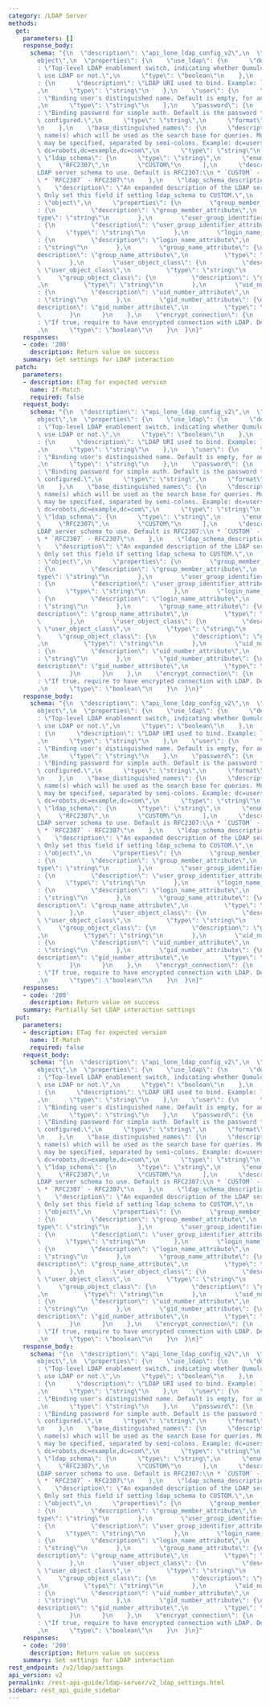 ```yaml
---
category: /LDAP Server
methods:
  get:
    parameters: []
    response_body:
      schema: "{\n  \"description\": \"api_lone_ldap_config_v2\",\n  \"type\": \"\
        object\",\n  \"properties\": {\n    \"use_ldap\": {\n      \"description\"\
        : \"Top-level LDAP enablement switch, indicating whether Qumulo Core should\
        \ use LDAP or not.\",\n      \"type\": \"boolean\"\n    },\n    \"bind_uri\"\
        : {\n      \"description\": \"LDAP URI used to bind. Example: ldap://ldap-server.example.com\"\
        ,\n      \"type\": \"string\"\n    },\n    \"user\": {\n      \"description\"\
        : \"Binding user's distinguished name. Default is empty, for anonymous authentication.\"\
        ,\n      \"type\": \"string\"\n    },\n    \"password\": {\n      \"description\"\
        : \"Binding password for simple auth. Default is the password that is currently\
        \ configured.\",\n      \"type\": \"string\",\n      \"format\": \"password\"\
        \n    },\n    \"base_distinguished_names\": {\n      \"description\": \"Distinguished\
        \ name(s) which will be used as the search base for queries. Multiple DNs\
        \ may be specified, separated by semi-colons. Example: dc=users,dc=example,dc=com;\
        \ dc=robots,dc=example,dc=com\",\n      \"type\": \"string\"\n    },\n   \
        \ \"ldap_schema\": {\n      \"type\": \"string\",\n      \"enum\": [\n   \
        \     \"RFC2307\",\n        \"CUSTOM\"\n      ],\n      \"description\": \"\
        LDAP server schema to use. Default is RFC2307:\\n * `CUSTOM` - CUSTOM,\\n\
        \ * `RFC2307` - RFC2307\"\n    },\n    \"ldap_schema_description\": {\n  \
        \    \"description\": \"An expanded description of the LDAP server schema.\
        \ Only set this field if setting ldap_schema to CUSTOM.\",\n      \"type\"\
        : \"object\",\n      \"properties\": {\n        \"group_member_attribute\"\
        : {\n          \"description\": \"group_member_attribute\",\n          \"\
        type\": \"string\"\n        },\n        \"user_group_identifier_attribute\"\
        : {\n          \"description\": \"user_group_identifier_attribute\",\n   \
        \       \"type\": \"string\"\n        },\n        \"login_name_attribute\"\
        : {\n          \"description\": \"login_name_attribute\",\n          \"type\"\
        : \"string\"\n        },\n        \"group_name_attribute\": {\n          \"\
        description\": \"group_name_attribute\",\n          \"type\": \"string\"\n\
        \        },\n        \"user_object_class\": {\n          \"description\":\
        \ \"user_object_class\",\n          \"type\": \"string\"\n        },\n   \
        \     \"group_object_class\": {\n          \"description\": \"group_object_class\"\
        ,\n          \"type\": \"string\"\n        },\n        \"uid_number_attribute\"\
        : {\n          \"description\": \"uid_number_attribute\",\n          \"type\"\
        : \"string\"\n        },\n        \"gid_number_attribute\": {\n          \"\
        description\": \"gid_number_attribute\",\n          \"type\": \"string\"\n\
        \        }\n      }\n    },\n    \"encrypt_connection\": {\n      \"description\"\
        : \"If true, require to have encrypted connection with LDAP. Default is True.\"\
        ,\n      \"type\": \"boolean\"\n    }\n  }\n}"
    responses:
    - code: '200'
      description: Return value on success
    summary: Get settings for LDAP interaction
  patch:
    parameters:
    - description: ETag for expected version
      name: If-Match
      required: false
    request_body:
      schema: "{\n  \"description\": \"api_lone_ldap_config_v2\",\n  \"type\": \"\
        object\",\n  \"properties\": {\n    \"use_ldap\": {\n      \"description\"\
        : \"Top-level LDAP enablement switch, indicating whether Qumulo Core should\
        \ use LDAP or not.\",\n      \"type\": \"boolean\"\n    },\n    \"bind_uri\"\
        : {\n      \"description\": \"LDAP URI used to bind. Example: ldap://ldap-server.example.com\"\
        ,\n      \"type\": \"string\"\n    },\n    \"user\": {\n      \"description\"\
        : \"Binding user's distinguished name. Default is empty, for anonymous authentication.\"\
        ,\n      \"type\": \"string\"\n    },\n    \"password\": {\n      \"description\"\
        : \"Binding password for simple auth. Default is the password that is currently\
        \ configured.\",\n      \"type\": \"string\",\n      \"format\": \"password\"\
        \n    },\n    \"base_distinguished_names\": {\n      \"description\": \"Distinguished\
        \ name(s) which will be used as the search base for queries. Multiple DNs\
        \ may be specified, separated by semi-colons. Example: dc=users,dc=example,dc=com;\
        \ dc=robots,dc=example,dc=com\",\n      \"type\": \"string\"\n    },\n   \
        \ \"ldap_schema\": {\n      \"type\": \"string\",\n      \"enum\": [\n   \
        \     \"RFC2307\",\n        \"CUSTOM\"\n      ],\n      \"description\": \"\
        LDAP server schema to use. Default is RFC2307:\\n * `CUSTOM` - CUSTOM,\\n\
        \ * `RFC2307` - RFC2307\"\n    },\n    \"ldap_schema_description\": {\n  \
        \    \"description\": \"An expanded description of the LDAP server schema.\
        \ Only set this field if setting ldap_schema to CUSTOM.\",\n      \"type\"\
        : \"object\",\n      \"properties\": {\n        \"group_member_attribute\"\
        : {\n          \"description\": \"group_member_attribute\",\n          \"\
        type\": \"string\"\n        },\n        \"user_group_identifier_attribute\"\
        : {\n          \"description\": \"user_group_identifier_attribute\",\n   \
        \       \"type\": \"string\"\n        },\n        \"login_name_attribute\"\
        : {\n          \"description\": \"login_name_attribute\",\n          \"type\"\
        : \"string\"\n        },\n        \"group_name_attribute\": {\n          \"\
        description\": \"group_name_attribute\",\n          \"type\": \"string\"\n\
        \        },\n        \"user_object_class\": {\n          \"description\":\
        \ \"user_object_class\",\n          \"type\": \"string\"\n        },\n   \
        \     \"group_object_class\": {\n          \"description\": \"group_object_class\"\
        ,\n          \"type\": \"string\"\n        },\n        \"uid_number_attribute\"\
        : {\n          \"description\": \"uid_number_attribute\",\n          \"type\"\
        : \"string\"\n        },\n        \"gid_number_attribute\": {\n          \"\
        description\": \"gid_number_attribute\",\n          \"type\": \"string\"\n\
        \        }\n      }\n    },\n    \"encrypt_connection\": {\n      \"description\"\
        : \"If true, require to have encrypted connection with LDAP. Default is True.\"\
        ,\n      \"type\": \"boolean\"\n    }\n  }\n}"
    response_body:
      schema: "{\n  \"description\": \"api_lone_ldap_config_v2\",\n  \"type\": \"\
        object\",\n  \"properties\": {\n    \"use_ldap\": {\n      \"description\"\
        : \"Top-level LDAP enablement switch, indicating whether Qumulo Core should\
        \ use LDAP or not.\",\n      \"type\": \"boolean\"\n    },\n    \"bind_uri\"\
        : {\n      \"description\": \"LDAP URI used to bind. Example: ldap://ldap-server.example.com\"\
        ,\n      \"type\": \"string\"\n    },\n    \"user\": {\n      \"description\"\
        : \"Binding user's distinguished name. Default is empty, for anonymous authentication.\"\
        ,\n      \"type\": \"string\"\n    },\n    \"password\": {\n      \"description\"\
        : \"Binding password for simple auth. Default is the password that is currently\
        \ configured.\",\n      \"type\": \"string\",\n      \"format\": \"password\"\
        \n    },\n    \"base_distinguished_names\": {\n      \"description\": \"Distinguished\
        \ name(s) which will be used as the search base for queries. Multiple DNs\
        \ may be specified, separated by semi-colons. Example: dc=users,dc=example,dc=com;\
        \ dc=robots,dc=example,dc=com\",\n      \"type\": \"string\"\n    },\n   \
        \ \"ldap_schema\": {\n      \"type\": \"string\",\n      \"enum\": [\n   \
        \     \"RFC2307\",\n        \"CUSTOM\"\n      ],\n      \"description\": \"\
        LDAP server schema to use. Default is RFC2307:\\n * `CUSTOM` - CUSTOM,\\n\
        \ * `RFC2307` - RFC2307\"\n    },\n    \"ldap_schema_description\": {\n  \
        \    \"description\": \"An expanded description of the LDAP server schema.\
        \ Only set this field if setting ldap_schema to CUSTOM.\",\n      \"type\"\
        : \"object\",\n      \"properties\": {\n        \"group_member_attribute\"\
        : {\n          \"description\": \"group_member_attribute\",\n          \"\
        type\": \"string\"\n        },\n        \"user_group_identifier_attribute\"\
        : {\n          \"description\": \"user_group_identifier_attribute\",\n   \
        \       \"type\": \"string\"\n        },\n        \"login_name_attribute\"\
        : {\n          \"description\": \"login_name_attribute\",\n          \"type\"\
        : \"string\"\n        },\n        \"group_name_attribute\": {\n          \"\
        description\": \"group_name_attribute\",\n          \"type\": \"string\"\n\
        \        },\n        \"user_object_class\": {\n          \"description\":\
        \ \"user_object_class\",\n          \"type\": \"string\"\n        },\n   \
        \     \"group_object_class\": {\n          \"description\": \"group_object_class\"\
        ,\n          \"type\": \"string\"\n        },\n        \"uid_number_attribute\"\
        : {\n          \"description\": \"uid_number_attribute\",\n          \"type\"\
        : \"string\"\n        },\n        \"gid_number_attribute\": {\n          \"\
        description\": \"gid_number_attribute\",\n          \"type\": \"string\"\n\
        \        }\n      }\n    },\n    \"encrypt_connection\": {\n      \"description\"\
        : \"If true, require to have encrypted connection with LDAP. Default is True.\"\
        ,\n      \"type\": \"boolean\"\n    }\n  }\n}"
    responses:
    - code: '200'
      description: Return value on success
    summary: Partially Set LDAP interaction settings
  put:
    parameters:
    - description: ETag for expected version
      name: If-Match
      required: false
    request_body:
      schema: "{\n  \"description\": \"api_lone_ldap_config_v2\",\n  \"type\": \"\
        object\",\n  \"properties\": {\n    \"use_ldap\": {\n      \"description\"\
        : \"Top-level LDAP enablement switch, indicating whether Qumulo Core should\
        \ use LDAP or not.\",\n      \"type\": \"boolean\"\n    },\n    \"bind_uri\"\
        : {\n      \"description\": \"LDAP URI used to bind. Example: ldap://ldap-server.example.com\"\
        ,\n      \"type\": \"string\"\n    },\n    \"user\": {\n      \"description\"\
        : \"Binding user's distinguished name. Default is empty, for anonymous authentication.\"\
        ,\n      \"type\": \"string\"\n    },\n    \"password\": {\n      \"description\"\
        : \"Binding password for simple auth. Default is the password that is currently\
        \ configured.\",\n      \"type\": \"string\",\n      \"format\": \"password\"\
        \n    },\n    \"base_distinguished_names\": {\n      \"description\": \"Distinguished\
        \ name(s) which will be used as the search base for queries. Multiple DNs\
        \ may be specified, separated by semi-colons. Example: dc=users,dc=example,dc=com;\
        \ dc=robots,dc=example,dc=com\",\n      \"type\": \"string\"\n    },\n   \
        \ \"ldap_schema\": {\n      \"type\": \"string\",\n      \"enum\": [\n   \
        \     \"RFC2307\",\n        \"CUSTOM\"\n      ],\n      \"description\": \"\
        LDAP server schema to use. Default is RFC2307:\\n * `CUSTOM` - CUSTOM,\\n\
        \ * `RFC2307` - RFC2307\"\n    },\n    \"ldap_schema_description\": {\n  \
        \    \"description\": \"An expanded description of the LDAP server schema.\
        \ Only set this field if setting ldap_schema to CUSTOM.\",\n      \"type\"\
        : \"object\",\n      \"properties\": {\n        \"group_member_attribute\"\
        : {\n          \"description\": \"group_member_attribute\",\n          \"\
        type\": \"string\"\n        },\n        \"user_group_identifier_attribute\"\
        : {\n          \"description\": \"user_group_identifier_attribute\",\n   \
        \       \"type\": \"string\"\n        },\n        \"login_name_attribute\"\
        : {\n          \"description\": \"login_name_attribute\",\n          \"type\"\
        : \"string\"\n        },\n        \"group_name_attribute\": {\n          \"\
        description\": \"group_name_attribute\",\n          \"type\": \"string\"\n\
        \        },\n        \"user_object_class\": {\n          \"description\":\
        \ \"user_object_class\",\n          \"type\": \"string\"\n        },\n   \
        \     \"group_object_class\": {\n          \"description\": \"group_object_class\"\
        ,\n          \"type\": \"string\"\n        },\n        \"uid_number_attribute\"\
        : {\n          \"description\": \"uid_number_attribute\",\n          \"type\"\
        : \"string\"\n        },\n        \"gid_number_attribute\": {\n          \"\
        description\": \"gid_number_attribute\",\n          \"type\": \"string\"\n\
        \        }\n      }\n    },\n    \"encrypt_connection\": {\n      \"description\"\
        : \"If true, require to have encrypted connection with LDAP. Default is True.\"\
        ,\n      \"type\": \"boolean\"\n    }\n  }\n}"
    response_body:
      schema: "{\n  \"description\": \"api_lone_ldap_config_v2\",\n  \"type\": \"\
        object\",\n  \"properties\": {\n    \"use_ldap\": {\n      \"description\"\
        : \"Top-level LDAP enablement switch, indicating whether Qumulo Core should\
        \ use LDAP or not.\",\n      \"type\": \"boolean\"\n    },\n    \"bind_uri\"\
        : {\n      \"description\": \"LDAP URI used to bind. Example: ldap://ldap-server.example.com\"\
        ,\n      \"type\": \"string\"\n    },\n    \"user\": {\n      \"description\"\
        : \"Binding user's distinguished name. Default is empty, for anonymous authentication.\"\
        ,\n      \"type\": \"string\"\n    },\n    \"password\": {\n      \"description\"\
        : \"Binding password for simple auth. Default is the password that is currently\
        \ configured.\",\n      \"type\": \"string\",\n      \"format\": \"password\"\
        \n    },\n    \"base_distinguished_names\": {\n      \"description\": \"Distinguished\
        \ name(s) which will be used as the search base for queries. Multiple DNs\
        \ may be specified, separated by semi-colons. Example: dc=users,dc=example,dc=com;\
        \ dc=robots,dc=example,dc=com\",\n      \"type\": \"string\"\n    },\n   \
        \ \"ldap_schema\": {\n      \"type\": \"string\",\n      \"enum\": [\n   \
        \     \"RFC2307\",\n        \"CUSTOM\"\n      ],\n      \"description\": \"\
        LDAP server schema to use. Default is RFC2307:\\n * `CUSTOM` - CUSTOM,\\n\
        \ * `RFC2307` - RFC2307\"\n    },\n    \"ldap_schema_description\": {\n  \
        \    \"description\": \"An expanded description of the LDAP server schema.\
        \ Only set this field if setting ldap_schema to CUSTOM.\",\n      \"type\"\
        : \"object\",\n      \"properties\": {\n        \"group_member_attribute\"\
        : {\n          \"description\": \"group_member_attribute\",\n          \"\
        type\": \"string\"\n        },\n        \"user_group_identifier_attribute\"\
        : {\n          \"description\": \"user_group_identifier_attribute\",\n   \
        \       \"type\": \"string\"\n        },\n        \"login_name_attribute\"\
        : {\n          \"description\": \"login_name_attribute\",\n          \"type\"\
        : \"string\"\n        },\n        \"group_name_attribute\": {\n          \"\
        description\": \"group_name_attribute\",\n          \"type\": \"string\"\n\
        \        },\n        \"user_object_class\": {\n          \"description\":\
        \ \"user_object_class\",\n          \"type\": \"string\"\n        },\n   \
        \     \"group_object_class\": {\n          \"description\": \"group_object_class\"\
        ,\n          \"type\": \"string\"\n        },\n        \"uid_number_attribute\"\
        : {\n          \"description\": \"uid_number_attribute\",\n          \"type\"\
        : \"string\"\n        },\n        \"gid_number_attribute\": {\n          \"\
        description\": \"gid_number_attribute\",\n          \"type\": \"string\"\n\
        \        }\n      }\n    },\n    \"encrypt_connection\": {\n      \"description\"\
        : \"If true, require to have encrypted connection with LDAP. Default is True.\"\
        ,\n      \"type\": \"boolean\"\n    }\n  }\n}"
    responses:
    - code: '200'
      description: Return value on success
    summary: Set settings for LDAP interaction
rest_endpoint: /v2/ldap/settings
api_version: v2
permalink: /rest-api-guide/ldap-server/v2_ldap_settings.html
sidebar: rest_api_guide_sidebar
---
```

